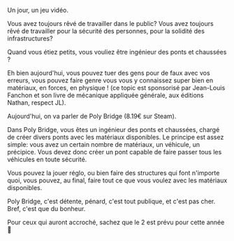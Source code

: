 Un jour, un jeu vidéo.

Vous avez toujours rêvé de travailler dans le public? Vous avez toujours rêvé de travailler pour la sécurité des personnes, pour la solidité des infrastructures?

Quand vous étiez petits, vous vouliez être ingénieur des ponts et chaussées ?

Eh bien aujourd'hui, vous pouvez tuer des gens pour de faux avec vos erreurs, vous pouvez faire genre vous vous y connaissez super bien en matériaux, en forces, en physique ! (ce topic est sponsorisé par Jean-Louis Fanchon et son livre de mécanique appliquée générale, aux éditions Nathan, respect JL).

Aujourd'hui, on va parler de Poly Bridge (8.19€ sur Steam).

Dans Poly Bridge, vous êtes un ingénieur des ponts et chaussées, chargé de créer divers ponts avec les matériaux disponibles. Le principe est assez simple: vous avez un certain nombre de matériaux, un véhicule, un précipice. Vous devez donc créer un pont capable de faire passer tous les véhicules en toute sécurité.

Vous pouvez la jouer réglo, ou bien faire des structures qui font n'importe quoi, vous pouvez, au final, faire tout ce que vous voulez avec les matériaux disponibles.

Poly Bridge, c'est détente, pénard, c'est tout publique, et c'est pas cher. Bref, c'est que du bonheur.

Pour ceux qui auront accroché, sachez que le 2 est prévu pour cette année :slightly_smiling_face:
